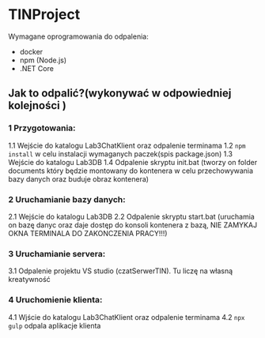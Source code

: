 # TINProject

Wymagane oprogramowania do odpalenia: 
- docker
- npm (Node.js)
- .NET Core

## Jak to odpalić?(wykonywać w odpowiedniej kolejności )

### 1 Przygotowania:

1.1 Wejście do katalogu Lab3ChatKlient oraz odpalenie terminama 
1.2 ```npm install``` w celu instalacji wymaganych paczek(spis package.json)
1.3 Wejście do katalogu Lab3DB
1.4 Odpalenie skryptu init.bat (tworzy on folder documents który będzie montowany do kontenera w celu przechowywania bazy danych oraz buduje obraz kontenera)


### 2 Uruchamianie bazy danych:

2.1 Wejście do katalogu Lab3DB
2.2 Odpalenie skryptu start.bat (uruchamia on bazę danyc oraz daje dostęp do konsoli kontenera z bazą, NIE ZAMYKAJ OKNA TERMINALA DO ZAKONCZENIA PRACY!!!)

### 3 Uruchamianie servera: 

3.1 Odpalenie projektu VS studio (czatSerwerTIN). Tu liczę na własną kreatywność 

### 4 Uruchomienie klienta: 

4.1 Wjście do katalogu Lab3ChatKlient oraz odpalenie terminama
4.2 ```npx gulp``` odpala aplikacje klienta 
